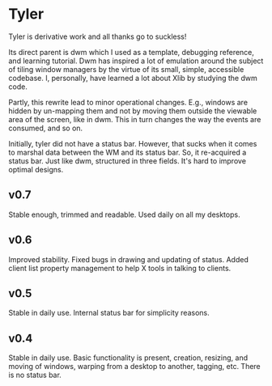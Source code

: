 Tyler
=====

Tyler is derivative work and all thanks go to suckless!

Its direct parent  is dwm which I  used as a template,  debugging reference, and
learning tutorial.  Dwm has inspired  a lot of  emulation around the  subject of
tiling  window  managers  by  the   virtue  of  its  small,  simple,  accessible
codebase. I, personally, have learned a lot about Xlib by studying the dwm code.

Partly, this rewrite lead to minor operational changes. E.g., windows are hidden
by un-mapping  them and  not by  moving them  outside the  viewable area  of the
screen, like in dwm.  This in turn changes the way the  events are consumed, and
so on.

Initially, tyler did not have a status bar. However, that sucks when it comes to
marshal data  between the  WM and its  status bar. So,  it re-acquired  a status
bar. Just  like dwm, structured  in three fields.  It's hard to  improve optimal
designs.

v0.7
----

Stable enough, trimmed and readable. Used daily on all my desktops.

v0.6
----

Improved stability. Fixed bugs in drawing and updating of status. Added client
list property management to help X tools in talking to clients.

v0.5
----

Stable in daily use. Internal status bar for simplicity reasons.

v0.4
----

Stable in daily use. Basic functionality is present, creation, resizing, and
moving of windows, warping from a desktop to another, tagging, etc. There is no
status bar.
